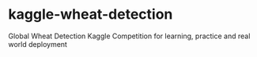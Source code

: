 # kaggle-wheat-detection
Global Wheat Detection Kaggle Competition for learning, practice and real world deployment
